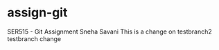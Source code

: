 # assign-git
SER515 - Git Assignment
Sneha Savani 
This is a change on testbranch2
testbranch change
